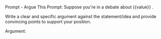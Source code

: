 Prompt - Argue This
Prompt: Suppose you're in a debate about {{value}} .

Write a clear and specific argument against the statement/idea and provide convincing points to support your position.

Argument:

